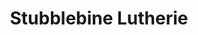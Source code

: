---
title: "Stubblebine Lutherie"
url: /somerville/stubblebine-lutherie/
shop: musical instrument
---